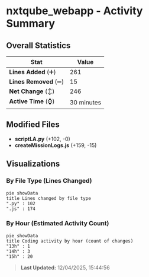 # nxtqube_webapp - Activity Summary 

## Overall Statistics

| Stat                   | Value                                                             |
| ---------------------- | ----------------------------------------------------------------- |
| **Lines Added** (➕)   | 261                                          |
| **Lines Removed** (➖) | 15                                        |
| **Net Change** (↕)    | 246                |
| **Active Time** (⌚)   | 30 minutes |


## Modified Files
- **scriptLA.py** (+102, -0)
- **createMissionLogs.js** (+159, -15)

## Visualizations

### By File Type (Lines Changed)

```mermaid
pie showData
title Lines changed by file type
".py" : 102
".js" : 174
```

### By Hour (Estimated Activity Count)

```mermaid
pie showData
title Coding activity by hour (count of changes)
"13h" : 1
"14h" : 3
"15h" : 20
```


> **Last Updated:** 12/04/2025, 15:44:56
